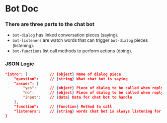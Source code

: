 # Bot Doc

### There are three parts to the chat bot
- `bot-dialog` has linked conversation pieces (saying).
- `bot-listeners` are watch words that can trigger `bot-dialog` pieces (listening).
- `bot-functions` list call methods to perform actions (doing).

### JSON Logic

```json
"intro": {          // {object} Name of dialog piece
    "question":     // {string} What chat bot is saying
    "answer": {
        "yes":      // {object} Piece of dialog to be called when replying, 'yes'
        "no":       // {object} Piece of dialog to be called when replying, 'no'
        "input":    // {data} Data for chat bot to handle
    },
    "function":     // {function} Method to call
    "listeners":    // {string} words chat bot is always listening for
}
```



